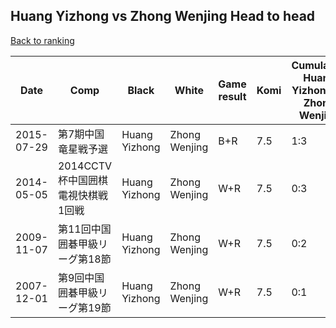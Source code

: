 ## Huang Yizhong vs Zhong Wenjing Head to head

[Back to ranking](../../index.md)




| **Date** | **Comp** | **Black** | **White** | **Game result** | **Komi** | **Cumulative Huang Yizhong vs Zhong Wenjing** | **Huang Yizhong streak** | **Zhong Wenjing streak** | 
| --- | --- | --- | --- | --- | --- | --- | --- | --- |
| 2015-07-29 | 第7期中国竜星戦予選 | Huang Yizhong | Zhong Wenjing | B+R | 7.5 | 1:3 | 1 | 0 | 
| 2014-05-05 | 2014CCTV杯中国囲棋電視快棋戦1回戦 | Huang Yizhong | Zhong Wenjing | W+R | 7.5 | 0:3 | 0 | 3 | 
| 2009-11-07 | 第11回中国囲碁甲級リーグ第18節 | Huang Yizhong | Zhong Wenjing | W+R | 7.5 | 0:2 | 0 | 2 | 
| 2007-12-01 | 第9回中国囲碁甲級リーグ第19節 | Huang Yizhong | Zhong Wenjing | W+R | 7.5 | 0:1 | 0 | 1 |




